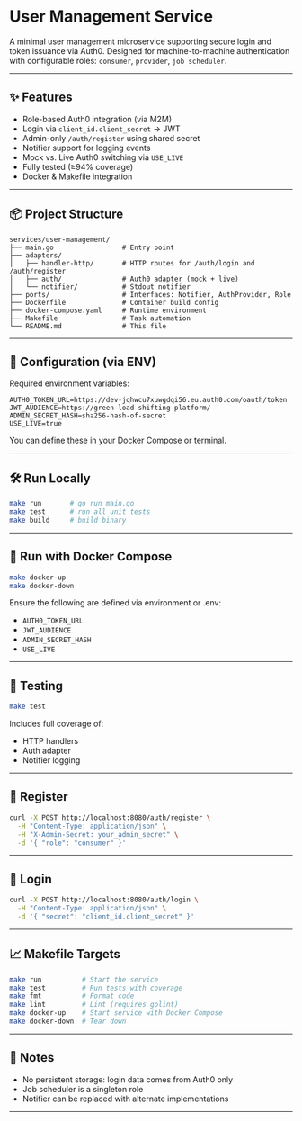 # User Management Service

A minimal user management microservice supporting secure login and token issuance via Auth0. Designed for machine-to-machine authentication with configurable roles: `consumer`, `provider`, `job scheduler`.

---

## ✨ Features

- Role-based Auth0 integration (via M2M)
- Login via `client_id.client_secret` → JWT
- Admin-only `/auth/register` using shared secret
- Notifier support for logging events
- Mock vs. Live Auth0 switching via `USE_LIVE`
- Fully tested (≥94% coverage)
- Docker & Makefile integration

---

## 📦 Project Structure

```
services/user-management/
├── main.go                 # Entry point
├── adapters/
│   ├── handler-http/       # HTTP routes for /auth/login and /auth/register
│   ├── auth/               # Auth0 adapter (mock + live)
│   └── notifier/           # Stdout notifier
├── ports/                  # Interfaces: Notifier, AuthProvider, Role
├── Dockerfile              # Container build config
├── docker-compose.yaml     # Runtime environment
├── Makefile                # Task automation
└── README.md               # This file
```

---

## 🔧 Configuration (via ENV)

Required environment variables:

```env
AUTH0_TOKEN_URL=https://dev-jqhwcu7xuwgdqi56.eu.auth0.com/oauth/token
JWT_AUDIENCE=https://green-load-shifting-platform/
ADMIN_SECRET_HASH=sha256-hash-of-secret
USE_LIVE=true
```

You can define these in your Docker Compose or terminal.

---

## 🛠 Run Locally

```bash
make run       # go run main.go
make test      # run all unit tests
make build     # build binary
```

---

## 🐳 Run with Docker Compose

```bash
make docker-up
make docker-down
```

Ensure the following are defined via environment or .env:
- `AUTH0_TOKEN_URL`
- `JWT_AUDIENCE`
- `ADMIN_SECRET_HASH`
- `USE_LIVE`

---

## 🧪 Testing

```bash
make test
```

Includes full coverage of:
- HTTP handlers
- Auth adapter
- Notifier logging

---

## 🔐 Register

```bash
curl -X POST http://localhost:8080/auth/register \
  -H "Content-Type: application/json" \
  -H "X-Admin-Secret: your_admin_secret" \
  -d '{ "role": "consumer" }'
```

---

## 🔑 Login

```bash
curl -X POST http://localhost:8080/auth/login \
  -H "Content-Type: application/json" \
  -d '{ "secret": "client_id.client_secret" }'
```

---

## 📈 Makefile Targets

```bash
make run          # Start the service
make test         # Run tests with coverage
make fmt          # Format code
make lint         # Lint (requires golint)
make docker-up    # Start service with Docker Compose
make docker-down  # Tear down
```

---

## 📌 Notes

- No persistent storage: login data comes from Auth0 only
- Job scheduler is a singleton role
- Notifier can be replaced with alternate implementations

---
